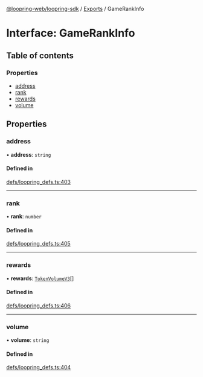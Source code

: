 [@loopring-web/loopring-sdk](../README.md) / [Exports](../modules.md) / GameRankInfo

# Interface: GameRankInfo

## Table of contents

### Properties

- [address](GameRankInfo.md#address)
- [rank](GameRankInfo.md#rank)
- [rewards](GameRankInfo.md#rewards)
- [volume](GameRankInfo.md#volume)

## Properties

### address

• **address**: `string`

#### Defined in

[defs/loopring_defs.ts:403](https://github.com/Loopring/loopring_sdk/blob/9d83b66/src/defs/loopring_defs.ts#L403)

___

### rank

• **rank**: `number`

#### Defined in

[defs/loopring_defs.ts:405](https://github.com/Loopring/loopring_sdk/blob/9d83b66/src/defs/loopring_defs.ts#L405)

___

### rewards

• **rewards**: [`TokenVolumeV3`](TokenVolumeV3.md)[]

#### Defined in

[defs/loopring_defs.ts:406](https://github.com/Loopring/loopring_sdk/blob/9d83b66/src/defs/loopring_defs.ts#L406)

___

### volume

• **volume**: `string`

#### Defined in

[defs/loopring_defs.ts:404](https://github.com/Loopring/loopring_sdk/blob/9d83b66/src/defs/loopring_defs.ts#L404)

